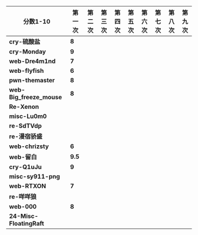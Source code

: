 | **分数1-10** | **第一次** | **第二次** | **第三次** | **第四次** | **第五次** | **第六次** | **第七次** | **第八次** | **第九次** |
| --- | --- | --- | --- | --- | --- | --- | --- | --- | --- |
| **cry-硫酸盐** | **8** |  |  |  |  |  |  |  |  |
| **cry-Monday** | **9** |  |  |  |  |  |  |  |  |
| **web-Dre4m1nd** | **7** |  |  |  |  |  |  |  |  |
| **web-flyfish** | **6** |  |  |  |  |  |  |  |  |
| **pwn-themaster** | **8** |  |  |  |  |  |  |  |  |
| **web-Big_freeze_mouse** | **8** |  |  |  |  |  |  |  |  |
| **Re-Xenon** |  |  |  |  |  |  |  |  |  |
| **misc-Lu0m0** |  |  |  |  |  |  |  |  |  |
| **re-SdTVdp** |  |  |  |  |  |  |  |  |  |
| **re-漫宿骄盛** |  |  |  |  |  |  |  |  |  |
| **web-chrizsty** | **6** |  |  |  |  |  |  |  |  |
| **web-留白** | **9.5** |  |  |  |  |  |  |  |  |
| **cry-Q1uJu** | **9** |  |  |  |  |  |  |  |  |
| **misc-sy911-png** |  |  |  |  |  |  |  |  |  |
| **web-RTXON** | **7** |  |  |  |  |  |  |  |  |
| **re-咩咩狼** |  |  |  |  |  |  |  |  |  |
| **web-000** | **8** |  |  |  |  |  |  |  |  |
| **24-Misc-FloatingRaft** |  |  |  |  |  |  |  |  |  |
